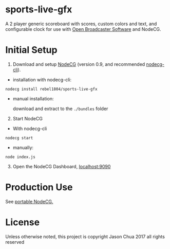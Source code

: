 # sports-live-gfx
A 2 player generic scoreboard with scores, custom colors and text, and configurable clock for use with [Open Broadcaster Software](https://obsproject.com/) and NodeCG.

# Initial Setup
1. Download and setup [NodeCG](http://nodecg.com/#install) (version 0.9, and recommended  [nodecg-cli](https://www.npmjs.com/package/nodecg-cli)).

  - installation with nodecg-cli:
  ~~~~
  nodecg install rebel1804/sports-live-gfx
  ~~~~
  - manual installation:

    download and extract to the `./bundles` folder

2. Start NodeCG
  - With nodecg-cli
  ~~~~
  nodecg start
  ~~~~

  - manually:
  ~~~~
  node index.js
  ~~~~

3. Open the NodeCG Dashboard, [localhost:9090](localhost:9090)

# Production Use
See [portable NodeCG.](http://nodecg.com/tutorial-portable-nodecg.html)

# License
Unless otherwise noted, this project is copyright Jason Chua 2017 all rights reserved
